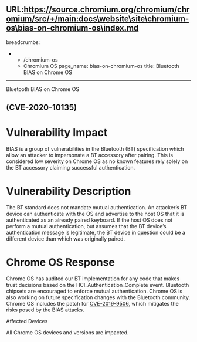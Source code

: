 URL:https://source.chromium.org/chromium/chromium/src/+/main:docs\website\site\chromium-os\bias-on-chromium-os\index.md
---
breadcrumbs:
- - /chromium-os
  - Chromium OS
page_name: bias-on-chromium-os
title: Bluetooth BIAS on Chrome OS
---

Bluetooth BIAS on Chrome OS

## (CVE-2020-10135)

# Vulnerability Impact

BIAS is a group of vulnerabilities in the Bluetooth (BT) specification which
allow an attacker to impersonate a BT accessory after pairing. This is
considered low severity on Chrome OS as no known features rely solely on the BT
accessory claiming successful authentication.

# Vulnerability Description

The BT standard does not mandate mutual authentication. An attacker’s BT device
can authenticate with the OS and advertise to the host OS that it is
authenticated as an already paired keyboard. If the host OS does not perform a
mutual authentication, but assumes that the BT device’s authentication message
is legitimate, the BT device in question could be a different device than which
was originally paired.

# Chrome OS Response

Chrome OS has audited our BT implementation for any code that makes trust
decisions based on the HCI_Authentication_Complete event. Bluetooth chipsets are
encouraged to enforce mutual authentication. Chrome OS is also working on future
specification changes with the Bluetooth community. Chrome OS includes the patch
for [CVE-2019-9506](https://knobattack.com/), which mitigates the risks posed by
the BIAS attacks.

Affected Devices

All Chrome OS devices and versions are impacted.
